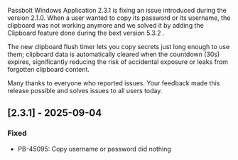 Passbolt Windows Application 2.3.1 is fixing an issue introduced during the version 2.1.0. When a user wanted to copy its password or its username, the clipboard was not working anymore and we solved it by adding the Clipboard feature done during the bext version 5.3.2 . 

The new clipboard flush timer lets you copy secrets just long enough to use them; clipboard data is automatically cleared when the countdown (30s) expires, significantly reducing the risk of accidental exposure or leaks from forgotten clipboard content.

Many thanks to everyone who reported issues. Your feedback made this release possible and solves issues to all users today.

## [2.3.1] - 2025-09-04

### Fixed
- PB-45095: Copy username or password did nothing
